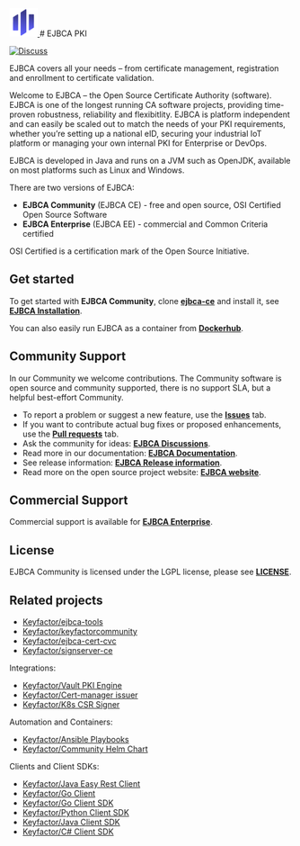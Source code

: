<!--EJBCA Enterprise icon -->
<a href="https://www.keyfactor.com/products/ejbca-enterprise/">
    <img src=".github/images/keyfactor-ejbca-icon.png?raw=true)" alt="EJBCA logo" title="EJBCA" height="50" />
</a> # EJBCA PKI 

[![Discuss](https://img.shields.io/badge/discuss-ejbca-ce?style=flat)](https://github.com/Keyfactor/ejbca-ce/discussions) 

EJBCA covers all your needs – from certificate management, registration and enrollment to certificate validation. 

Welcome to EJBCA – the Open Source Certificate Authority (software). EJBCA is one of the longest running CA software projects, providing time-proven robustness, reliability and flexibitlity. EJBCA is platform independent and can easily be scaled out to match the needs of your PKI requirements, whether you’re setting up a national eID, securing your industrial IoT platform or managing your own internal PKI for Enterprise or DevOps. 

EJBCA is developed in Java and runs on a JVM such as OpenJDK, available on most platforms such as Linux and Windows. 

There are two versions of EJBCA: 
* **EJBCA Community** (EJBCA CE) - free and open source, OSI Certified Open Source Software
* **EJBCA Enterprise** (EJBCA EE) - commercial and Common Criteria certified 

OSI Certified is a certification mark of the Open Source Initiative.

## Get started 

To get started with **EJBCA Community**, clone **[ejbca-ce](https://github.com/Keyfactor/ejbca-ce)** and install it, see **[EJBCA Installation](https://doc.primekey.com/ejbca/ejbca-installation)**. 

You can also easily run EJBCA as a container from **[Dockerhub](https://hub.docker.com/r/keyfactor/ejbca-ce)**.

## Community Support

In our Community we welcome contributions. The Community software is open source and community supported, there is no support SLA, but a helpful best-effort Community.

* To report a problem or suggest a new feature, use the **[Issues](../../issues)** tab. 
* If you want to contribute actual bug fixes or proposed enhancements, use the **[Pull requests](../../pulls)** tab.
* Ask the community for ideas: **[EJBCA Discussions](https://github.com/Keyfactor/ejbca-ce/discussions)**.  
* Read more in our documentation: **[EJBCA Documentation](https://docs.keyfactor.com/ejbca/)**.
* See release information: **[EJBCA Release information](https://docs.keyfactor.com/ejbca/latest/ejbca-release-information)**. 
* Read more on the open source project website: **[EJBCA website](https://www.ejbca.org/)**.   

## Commercial Support
Commercial support is available for **[EJBCA Enterprise](https://www.keyfactor.com/products/ejbca-enterprise/)**.

## License
EJBCA Community is licensed under the LGPL license, please see **[LICENSE](LICENSE)**. 

## Related projects 
* [Keyfactor/ejbca-tools](https://github.com/Keyfactor/ejbca-tools) 
* [Keyfactor/keyfactorcommunity](https://github.com/Keyfactor/keyfactorcommunity) 
* [Keyfactor/ejbca-cert-cvc](https://github.com/Keyfactor/ejbca-cert-cvc) 
* [Keyfactor/signserver-ce](https://github.com/Keyfactor/signserver-ce)

Integrations:
* [Keyfactor/Vault PKI Engine](https://github.com/Keyfactor/ejbca-vault-pki-engine)
* [Keyfactor/Cert-manager issuer](https://github.com/Keyfactor/ejbca-cert-manager-issuer)
* [Keyfactor/K8s CSR Signer](https://github.com/Keyfactor/ejbca-k8s-csr-signer)

Automation and Containers:
* [Keyfactor/Ansible Playbooks](https://github.com/Keyfactor/ansible-ejbca-signserver-playbooks) 
* [Keyfactor/Community Helm Chart](https://github.com/Keyfactor/ejbca-community-helm)


Clients and Client SDKs:
* [Keyfactor/Java Easy Rest Client](https://github.com/Keyfactor/ejbca-easy-rest-client)
* [Keyfactor/Go Client](https://github.com/Keyfactor/ejbca-go-client)
* [Keyfactor/Go Client SDK](https://github.com/Keyfactor/ejbca-go-client-sdk)
* [Keyfactor/Python Client SDK](https://github.com/Keyfactor/ejbca-python-client-sdk)
* [Keyfactor/Java Client SDK](https://github.com/Keyfactor/ejbca-java-client-sdk)
* [Keyfactor/C# Client SDK](https://github.com/Keyfactor/ejbca-csharp-client-sdk)

